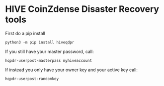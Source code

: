 # HIVE CoinZdense Disaster Recovery tools

First do a pip install
```
python3 -m pip install hiveqdpr
```
If you still have your master password, call:
```
hqpdr-userpost-masterpass myhiveaccount
```
If instead you only have your owner key and your active key call:
```
hqpdr-userpost-randomkey
```
